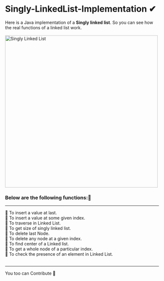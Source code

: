 # Singly-LinkedList-Implementation ✔
Here is a Java implementation of a <strong>Singly linked list</strong>. So you can see how the real functions of a linked list work.<br><br>
<img alt="Singly Linked List" width="500" src="https://www.codesdope.com/staticroot/images/ds/link18.gif"> <br>
 <h3>Below are the following functions:👀</h3><hr>
  🧵 To insert a value at last. <br>
  🧵 To insert a value at some given index. <br>
  🧵 To traverse in Linked List. <br>
  🧵 To get size of singly linked list. <br>
  🧵 To delete last Node. <br>
  🧵 To delete any node at a given index. <br>
  🧵 To find center of a Linked list. <br>
  🧵 To get a whole node of a particular index. <br>
  🧵 To check the presence of an element in Linked List. <br>
  <br><hr>
  You too can <stromg>Contribute</strong> 🧠
